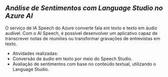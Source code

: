 ## _Análise de Sentimentos com Language Studio no Azure AI_



O serviço de IA Speech do Azure converte fala em texto e texto em áudio audível. Com o AI Speech, é possível desenvolver um aplicativo capaz de transcrever notas de reuniões ou transformar gravações de entrevistas em texto.
- Atividades realizadas:
- Conversão de áudio em texto por meio do Speech Studio.
- Avaliação de sentimentos com base no conteúdo textual, utilizando o Language Studio.



